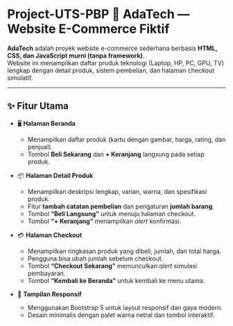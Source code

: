 # Project-UTS-PBP 🛒 AdaTech — Website E-Commerce Fiktif

**AdaTech** adalah proyek website e-commerce sederhana berbasis **HTML, CSS, dan JavaScript murni (tanpa framework)**.  
Website ini menampilkan daftar produk teknologi (Laptop, HP, PC, GPU, TV) lengkap dengan detail produk, sistem pembelian, dan halaman checkout simulatif.

---

## ✨ Fitur Utama

- 🖥️ **Halaman Beranda**
  - Menampilkan daftar produk (kartu dengan gambar, harga, rating, dan penjual).
  - Tombol **Beli Sekarang** dan **+ Keranjang** langsung pada setiap produk.

- 📦 **Halaman Detail Produk**
  - Menampilkan deskripsi lengkap, varian, warna, dan spesifikasi produk.
  - Fitur **tambah catatan pembelian** dan pengaturan **jumlah barang**.
  - Tombol **“Beli Langsung”** untuk menuju halaman checkout.
  - Tombol **“+ Keranjang”** menampilkan *alert* konfirmasi.

- 💳 **Halaman Checkout**
  - Menampilkan ringkasan produk yang dibeli, jumlah, dan total harga.
  - Pengguna bisa ubah jumlah sebelum checkout.
  - Tombol **“Checkout Sekarang”** memunculkan *alert* simulasi pembayaran.
  - Tombol **“Kembali ke Beranda”** untuk kembali ke menu utama.

- 🎨 **Tampilan Responsif**
  - Menggunakan Bootstrap 5 untuk layout responsif dan gaya modern.
  - Desain minimalis dengan palet warna netral dan tombol interaktif.
